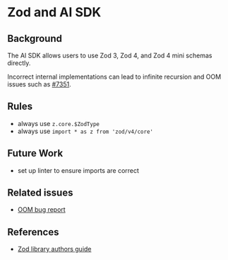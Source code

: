 # Zod and AI SDK

## Background

The AI SDK allows users to use Zod 3, Zod 4, and Zod 4 mini schemas directly.

Incorrect internal implementations can lead to infinite recursion and OOM issues such as [#7351](https://github.com/vercel/ai/issues/7351).

## Rules

- always use `z.core.$ZodType`
- always use `import * as z from 'zod/v4/core'`

## Future Work

- set up linter to ensure imports are correct

## Related issues

- [OOM bug report](https://github.com/vercel/ai/issues/7351)

## References

- [Zod library authors guide](https://zod.dev/library-authors)
